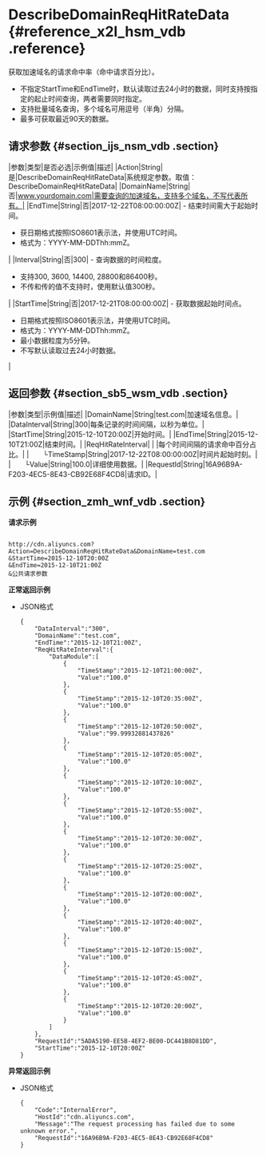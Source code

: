 # DescribeDomainReqHitRateData {#reference_x2l_hsm_vdb .reference}

获取加速域名的请求命中率（命中请求百分比）。

-   不指定StartTime和EndTime时，默认读取过去24小时的数据，同时支持按指定的起止时间查询，两者需要同时指定。
-   支持批量域名查询，多个域名可用逗号（半角）分隔。
-   最多可获取最近90天的数据。

## 请求参数 {#section_ijs_nsm_vdb .section}

|参数|类型|是否必选|示例值|描述|
|Action|String|是|DescribeDomainReqHitRateData|系统规定参数。取值：DescribeDomainReqHitRateData|
|DomainName|String|否|www.yourdomain.com|需要查询的加速域名，支持多个域名，不写代表所有。|
|EndTime|String|否|2017-12-22T08:00:00:00Z| -   结束时间需大于起始时间。
-   获日期格式按照ISO8601表示法，并使用UTC时间。
-   格式为：YYYY-MM-DDThh:mmZ。

 |
|Interval|String|否|300| -   查询数据的时间粒度。
-   支持300, 3600, 14400, 28800和86400秒。
-   不传和传的值不支持时，使用默认值300秒。

 |
|StartTime|String|否|2017-12-21T08:00:00:00Z| -   获取数据起始时间点。
-   日期格式按照ISO8601表示法，并使用UTC时间。
-   格式为：YYYY-MM-DDThh:mmZ。
-   最小数据粒度为5分钟。
-   不写默认读取过去24小时数据。

 |

## 返回参数 {#section_sb5_wsm_vdb .section}

|参数|类型|示例值|描述|
|DomainName|String|test.com|加速域名信息。|
|DataInterval|String|300|每条记录的时间间隔，以秒为单位。|
|StartTime|String|2015-12-10T20:00Z|开始时间。|
|EndTime|String|2015-12-10T21:00Z|结束时间。|
|ReqHitRateInterval| | |每个时间间隔的请求命中百分占比。|
|  └TimeStamp|String|2017-12-22T08:00:00:00Z|时间片起始时刻。|
|  └Value|String|100.0|详细使用数据。|
|RequestId|String|16A96B9A-F203-4EC5-8E43-CB92E68F4CD8|请求ID。|

## 示例 {#section_zmh_wnf_vdb .section}

**请求示例**

```

http://cdn.aliyuncs.com?Action=DescribeDomainReqHitRateData&DomainName=test.com
&StartTime=2015-12-10T20:00Z
&EndTime=2015-12-10T21:00Z
&公共请求参数
```

**正常返回示例**

-   JSON格式

    ```
    {
        "DataInterval":"300",
        "DomainName":"test.com",
        "EndTime":"2015-12-10T21:00Z",
        "ReqHitRateInterval":{
            "DataModule":[
                {
                    "TimeStamp":"2015-12-10T21:00:00Z",
                    "Value":"100.0"
                },
                {
                    "TimeStamp":"2015-12-10T20:35:00Z",
                    "Value":"100.0"
                },
                {
                    "TimeStamp":"2015-12-10T20:50:00Z",
                    "Value":"99.99932881437826"
                },
                {
                    "TimeStamp":"2015-12-10T20:05:00Z",
                    "Value":"100.0"
                },
                {
                    "TimeStamp":"2015-12-10T20:10:00Z",
                    "Value":"100.0"
                },
                {
                    "TimeStamp":"2015-12-10T20:55:00Z",
                    "Value":"100.0"
                },
                {
                    "TimeStamp":"2015-12-10T20:30:00Z",
                    "Value":"100.0"
                },
                {
                    "TimeStamp":"2015-12-10T20:25:00Z",
                    "Value":"100.0"
                },
                {
                    "TimeStamp":"2015-12-10T20:00:00Z",
                    "Value":"100.0"
                },
                {
                    "TimeStamp":"2015-12-10T20:40:00Z",
                    "Value":"100.0"
                },
                {
                    "TimeStamp":"2015-12-10T20:15:00Z",
                    "Value":"100.0"
                },
                {
                    "TimeStamp":"2015-12-10T20:45:00Z",
                    "Value":"100.0"
                },
                {
                    "TimeStamp":"2015-12-10T20:20:00Z",
                    "Value":"100.0"
                }
            ]
        },
        "RequestId":"5ADA5190-EE5B-4EF2-BE00-DC441B8D81DD",
        "StartTime":"2015-12-10T20:00Z"
    }
    ```


**异常返回示例**

-   JSON格式

    ```
    {
        "Code":"InternalError",
        "HostId":"cdn.aliyuncs.com",
        "Message":"The request processing has failed due to some unknown error.",
        "RequestId":"16A96B9A-F203-4EC5-8E43-CB92E68F4CD8"
    }
    ```


